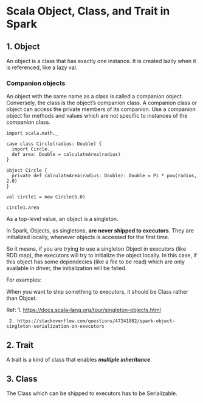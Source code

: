 # Scala Object, Class, and Trait in Spark

## 1. Object

An object is a class that has exactly one instance. It is created lazily when it is referenced, like a lazy val.

### Companion objects
An object with the same name as a class is called a companion object. Conversely, the class is the object’s companion class. 
A companion class or object can access the private members of its companion. Use a companion object for methods and values which are not specific to instances of the companion class.

```Example:
import scala.math._

case class Circle(radius: Double) {
  import Circle._
  def area: Double = calculateArea(radius)
}

object Circle {
  private def calculateArea(radius: Double): Double = Pi * pow(radius, 2.0)
}

val circle1 = new Circle(5.0)

circle1.area
```

As a top-level value, an object is a singleton.

In Spark, Objects, as singletons, **are never shipped to executors**. They are initialized locally, whenever objects is accessed for the first time.

So it means, if you are trying to use a singleton Object in executors (like RDD.map), the executors will try to initialize the object locally. In this case, if this object has some dependecies (like a file to be read) which are only available in driver, the initialization will be falied.

For examples:

When you want to ship something to executors, it should be Class rather than Objcet.

Ref: 1. https://docs.scala-lang.org/tour/singleton-objects.html 
     
     2. https://stackoverflow.com/questions/47241882/spark-object-singleton-serialization-on-executors

## 2. Trait

A trait is a kind of class that enables ***multiple inheritance***


## 3. Class

The Class which can be shipped to executors has to be Serializable. 
